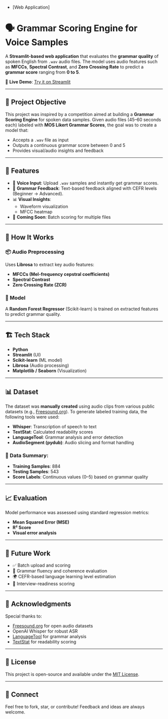 - [Web Application]
# 🗣️ Grammar Scoring Engine for Voice Samples

A **Streamlit-based web application** that evaluates the **grammar quality** of spoken English from `.wav` audio files. The model uses audio features such as **MFCCs**, **Spectral Contrast**, and **Zero Crossing Rate** to predict a **grammar score** ranging from **0 to 5**.

🔗 **Live Demo**: [Try it on Streamlit](https://grammer-scoring-from-voice-samples-engine.streamlit.app/)

---

## 🎯 Project Objective

This project was inspired by a competition aimed at building a **Grammar Scoring Engine** for spoken data samples. Given audio files (45–60 seconds each) labeled with **MOS Likert Grammar Scores**, the goal was to create a model that:

- Accepts a `.wav` file as input
- Outputs a continuous grammar score between 0 and 5
- Provides visual/audio insights and feedback

---

## 🚀 Features

- 🎤 **Voice Input**: Upload `.wav` samples and instantly get grammar scores.
- 📘 **Grammar Feedback**: Text-based feedback aligned with CEFR levels (Beginner → Advanced).
- 📊 **Visual Insights**:
  - Waveform visualization
  - MFCC heatmap
- 📁 **Coming Soon**: Batch scoring for multiple files

---

## 🧠 How It Works

### 📦 Audio Preprocessing

Uses **Librosa** to extract key audio features:
- **MFCCs (Mel-frequency cepstral coefficients)**
- **Spectral Contrast**
- **Zero Crossing Rate (ZCR)**

### 🧮 Model

A **Random Forest Regressor** (Scikit-learn) is trained on extracted features to predict grammar quality.

---

## 🏗️ Tech Stack

- **Python**
- **Streamlit** (UI)
- **Scikit-learn** (ML model)
- **Librosa** (Audio processing)
- **Matplotlib / Seaborn** (Visualization)

---

## 📊 Dataset

The dataset was **manually created** using audio clips from various public datasets (e.g., [Freesound.org](https://freesound.org)). To generate labeled training data, the following tools were used:

- **Whisper**: Transcription of speech to text
- **TextStat**: Calculated readability scores
- **LanguageTool**: Grammar analysis and error detection
- **AudioSegment (pydub)**: Audio slicing and format handling

### 📁 Data Summary:
- **Training Samples**: 884
- **Testing Samples**: 543
- **Score Labels**: Continuous values (0–5) based on grammar quality

---

## 📈 Evaluation

Model performance was assessed using standard regression metrics:
- **Mean Squared Error (MSE)**
- **R² Score**
- **Visual error analysis**

---

## 📌 Future Work

- ✅ Batch upload and scoring
- 🔄 Grammar fluency and coherence evaluation
- 🌍 CEFR-based language learning level estimation
- 💼 Interview-readiness scoring

---

## 🙌 Acknowledgments

Special thanks to:
- [Freesound.org](https://freesound.org) for open audio datasets
- OpenAI Whisper for robust ASR
- [LanguageTool](https://languagetool.org/) for grammar analysis
- [TextStat](https://pypi.org/project/textstat/) for readability scoring

---

## 📜 License

This project is open-source and available under the [MIT License](LICENSE).

---

## 🔗 Connect

Feel free to fork, star, or contribute! Feedback and ideas are always welcome.
